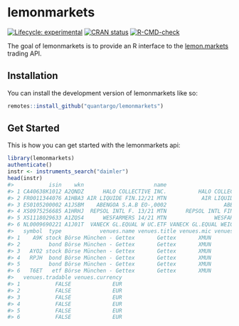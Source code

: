 
<!-- README.md is generated from README.Rmd. Please edit that file -->

# lemonmarkets

<!-- badges: start -->

[![Lifecycle:
experimental](https://img.shields.io/badge/lifecycle-experimental-orange.svg)](https://lifecycle.r-lib.org/articles/stages.html#experimental)
[![CRAN
status](https://www.r-pkg.org/badges/version/lemonmarkets)](https://CRAN.R-project.org/package=lemonmarkets)
[![R-CMD-check](https://github.com/quantargo/lemonmarkets/workflows/R-CMD-check/badge.svg)](https://github.com/quantargo/lemonmarkets/actions)
<!-- badges: end -->

The goal of lemonmarkets is to provide an R interface to the
[lemon.markets](https://lemon.markets) trading API.

## Installation

You can install the development version of lemonmarkets like so:

``` r
remotes::install_github("quantargo/lemonmarkets")
```

## Get Started

This is how you can get started with the lemonmarkets api:

``` r
library(lemonmarkets)
authenticate()
instr <- instruments_search("daimler")
head(instr)
#>           isin    wkn                      name                         title
#> 1 CA40638K1012 A2QNDZ      HALO COLLECTIVE INC.          HALO COLLECTIVE INC.
#> 2 FR0011344076 A1HBA3 AIR LIQUIDE FIN.12/21 MTN           AIR LIQUIDE FINANCE
#> 3 ES0105200002 A1JSBM    ABENGOA S.A.B EO-,0002                  ABENGOA S.A.
#> 4 XS0975256685 A1HRHJ  REPSOL INTL F. 13/21 MTN      REPSOL INTL FINANCE B.V.
#> 5 XS1118029633 A1ZQS4      WESFARMERS 14/21 MTN               WESFARMERS LTD.
#> 6 NL0009690221 A1J01T  VANECK GL.EQUAL W UC.ETF VANECK GL.EQUAL WEIGHT UC.ETF
#>   symbol  type            venues.name venues.title venues.mic venues.is_open
#> 1    A9K stock Börse München - Gettex       Gettex       XMUN           TRUE
#> 2         bond Börse München - Gettex       Gettex       XMUN           TRUE
#> 3   AYO2 stock Börse München - Gettex       Gettex       XMUN           TRUE
#> 4   RPJH  bond Börse München - Gettex       Gettex       XMUN           TRUE
#> 5         bond Börse München - Gettex       Gettex       XMUN           TRUE
#> 6   T6ET   etf Börse München - Gettex       Gettex       XMUN           TRUE
#>   venues.tradable venues.currency
#> 1           FALSE             EUR
#> 2           FALSE             EUR
#> 3           FALSE             EUR
#> 4           FALSE             EUR
#> 5           FALSE             EUR
#> 6           FALSE             EUR
```
